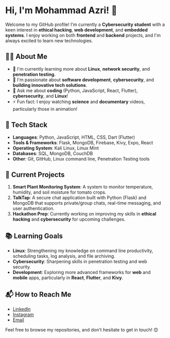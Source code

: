 # Hi, I'm Mohammad Azri! 👋

Welcome to my GitHub profile! I'm currently a **Cybersecurity student** with a keen interest in **ethical hacking**, **web development**, and **embedded systems**. I enjoy working on both **frontend** and **backend** projects, and I'm always excited to learn new technologies.

## 🧑‍💻 About Me

- 🌱 I'm currently learning more about **Linux**, **network security**, and **penetration testing**.
- 💼 I'm passionate about **software development**, **cybersecurity**, and **building innovative tech solutions**.
- 💬 Ask me about **coding** (Python, JavaScript, React, Flutter), **cybersecurity**, and **Linux**!
- ⚡ Fun fact: I enjoy watching **science** and **documentary** videos, particularly those in animation!

## 🔧 Tech Stack

- **Languages**: Python, JavaScript, HTML, CSS, Dart (Flutter)
- **Tools & Frameworks**: Flask, MongoDB, Firebase, Kivy, Expo, React
- **Operating System**: Kali Linux, Linux Mint
- **Databases**: SQL, MongoDB, CouchDB
- **Other**: Git, GitHub, Linux command line, Penetration Testing tools

## 🚀 Current Projects

1. **Smart Plant Monitoring System**: A system to monitor temperature, humidity, and soil moisture for tomato crops.
2. **TalkTap**: A secure chat application built with Python (Flask) and MongoDB that supports private/group chats, real-time messaging, and user authentication.
3. **Hackathon Prep**: Currently working on improving my skills in **ethical hacking** and **cybersecurity** for upcoming challenges.

## 📚 Learning Goals

- **Linux**: Strengthening my knowledge on command line productivity, scheduling tasks, log analysis, and file archiving.
- **Cybersecurity**: Sharpening skills in penetration testing and web security.
- **Development**: Exploring more advanced frameworks for **web** and **mobile** apps, particularly in **React**, **Flutter**, and **Kivy**.

## 📬 How to Reach Me

- [LinkedIn]() 
- [Instagram](https://www.instagram.com/azrimohammad2004/) 
- [Email](mailto:mohameddazri655@gmail.com)

Feel free to browse my repositories, and don't hesitate to get in touch! 😊
